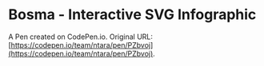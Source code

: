 # Bosma - Interactive SVG Infographic

A Pen created on CodePen.io. Original URL: [https://codepen.io/team/ntara/pen/PZbvoj](https://codepen.io/team/ntara/pen/PZbvoj).



